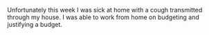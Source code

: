 Unfortunately this week I was sick at home with a cough transmitted through my house. I was able to work from home on budgeting and justifying a budget. 